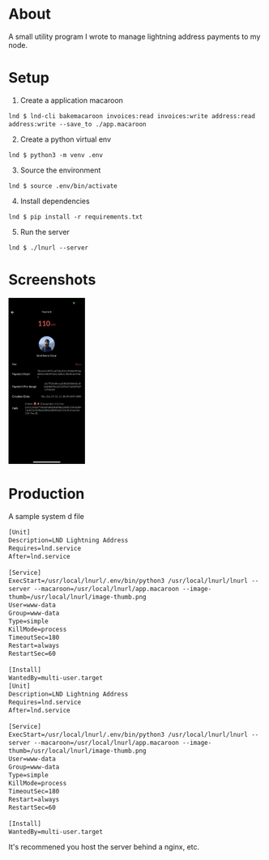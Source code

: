 # About

A small utility program I wrote to manage lightning address payments to my node.

# Setup

1. Create a application macaroon
```shell
lnd $ lnd-cli bakemacaroon invoices:read invoices:write address:read address:write --save_to ./app.macaroon
```
2. Create a python virtual env
```shell
lnd $ python3 -m venv .env
```

3. Source the environment
```shell
lnd $ source .env/bin/activate
```

4. Install dependencies
```shell
lnd $ pip install -r requirements.txt
```

5. Run the server
```shell
lnd $ ./lnurl --server
```

# Screenshots

<img src='screenshot.png' width="30%"/>

# Production

A sample system d file
```
[Unit]
Description=LND Lightning Address
Requires=lnd.service
After=lnd.service

[Service]
ExecStart=/usr/local/lnurl/.env/bin/python3 /usr/local/lnurl/lnurl --server --macaroon=/usr/local/lnurl/app.macaroon --image-thumb=/usr/local/lnurl/image-thumb.png
User=www-data
Group=www-data
Type=simple
KillMode=process
TimeoutSec=180
Restart=always
RestartSec=60

[Install]
WantedBy=multi-user.target
[Unit]
Description=LND Lightning Address
Requires=lnd.service
After=lnd.service

[Service]
ExecStart=/usr/local/lnurl/.env/bin/python3 /usr/local/lnurl/lnurl --server --macaroon=/usr/local/lnurl/app.macaroon --image-thumb=/usr/local/lnurl/image-thumb.png
User=www-data
Group=www-data
Type=simple
KillMode=process
TimeoutSec=180
Restart=always
RestartSec=60

[Install]
WantedBy=multi-user.target
```

It's recommened you host the server behind a nginx, etc.